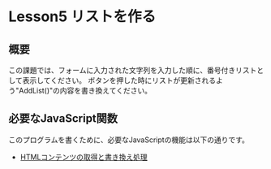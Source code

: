 # Lesson5 リストを作る

## 概要
この課題では、フォームに入力された文字列を入力した順に、番号付きリストとして表示してください。
ボタンを押した時にリストが更新されるよう"AddList()"の内容を書き換えてください。
## 必要なJavaScript関数
このプログラムを書くために、必要なJavaScriptの機能は以下の通りです。

* [HTMLコンテンツの取得と書き換え処理](http://www.pori2.net/js/DOM/2.html)
